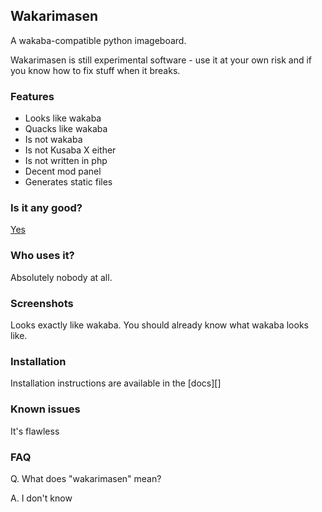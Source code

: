 ## Wakarimasen

A wakaba-compatible python imageboard.

Wakarimasen is still experimental software - use it at your own risk and
if you know how to fix stuff when it breaks.

### Features

 * Looks like wakaba
 * Quacks like wakaba
 * Is not wakaba
 * Is not Kusaba X either
 * Is not written in php
 * Decent mod panel
 * Generates static files

### Is it any good?

[Yes](https://news.ycombinator.com/item?id=3067434)

### Who uses it?

Absolutely nobody at all.

### Screenshots

Looks exactly like wakaba. You should already know what wakaba looks like.

### Installation

Installation instructions are available in the [docs][]

[INSTALL.md]: https://github.com/dequis/wakarimasen/blob/master/docs/install.rst

### Known issues

It's flawless

### FAQ

Q. What does "wakarimasen" mean?

A. I don't know
